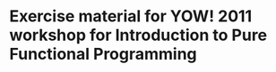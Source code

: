 Exercise material for YOW! 2011 workshop for Introduction to Pure Functional Programming
========================================================================================

